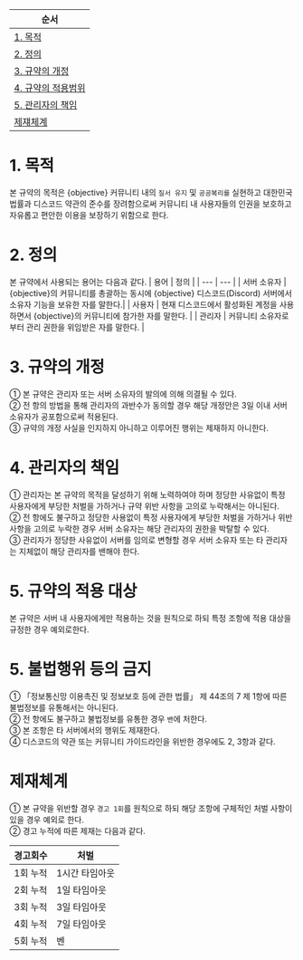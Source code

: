 | 순서 |
| --- |
|[1. 목적](https://github.com/5-23/objective/blob/main/terms.md#1-목적)|
|[2. 정의](https://github.com/5-23/objective/blob/main/terms.md#2-정의)|
|[3. 규약의 개정]()|
|[4. 규약의 적용범위]()|
|[5. 관리자의 책임]()|
|[제쟤체계]()|

# 1. 목적
본 규약의 목적은 {objective} 커뮤니티 내의 `질서 유지` 및 `공공복리를` 실현하고 대한민국 법률과 디스코드 약관의 준수를 장려함으로써 커뮤니티 내 사용자들의 인권을 보호하고 자유롭고 편안한 이용을 보장하기 위함으로 한다.

# 2. 정의
본 규약에서 사용되는 용어는 다음과 같다.
| 용어 | 정의 |
| --- | --- |
| 서버 소유자 | {objective}의 커뮤니티를 총괄하는 동시에 {objective} 디스코드(Discord) 서버에서 소유자 기능을 보유한 자를 말한다.|
| 사용자 | 현재 디스코드에서 활성화된 계정을 사용하면서 {objective}의 커뮤니티에 참가한 자를 말한다. |
| 관리자 | 커뮤니티 소유자로 부터 관리 권한을 위임받은 자를 말한다. |

# 3. 규약의 개정
① 본 규약은 관리자 또는 서버 소유자의 발의에 의해 의결될 수 있다.<br/>
② 전 항의 방법을 통해 관리자의 과반수가 동의할 경우 해당 개정안은 3일 이내 서버 소유자가 공포함으로써 적용된다.<br/>
③ 규약의 개정 사실을 인지하지 아니하고 이루어진 행위는 제재하지 아니한다.<br/>

# 4. 관리자의 책임
① 관리자는 본 규약의 목적을 달성하기 위해 노력하여야 하며 정당한 사유없이 특정 사용자에게 부당한 처벌을 가하거나 규약 위반 사항을 고의로 누락해서는 아니된다.</br>
② 전 항에도 불구하고 정당한 사용없이 특정 사용자에게 부당한 처벌을 가하거나 위반 사항을 고의로 누락한 경우 서버 소유자는 해당 관리자의 권한을 박탈할 수 있다.</br>
③ 관리자가 정당한 사유없이 서버를 임의로 변형할 경우 서버 소유자 또는 타 관리자는 지체없이 해당 관리자를 밴해야 한다.

# 5. 규약의 적용 대상
본 규약은 서버 내 사용자에게만 적용하는 것을 원칙으로 하되 특정 조항에 적용 대상을 규정한 경우 예외로한다.

# 5. 불법행위 등의 금지
① 「정보통신망 이용촉진 및 정보보호 등에 관한 법률」 제 44조의 7 제 1항에 따른 불법정보를 유통해서는 아니된다.<br/>
② 전 항에도 불구하고 불법정보를 유통한 경우 `밴`에 처한다.<br/>
③ 본 조항은 타 서버에서의 행위도 제재한다.<br/>
④ 디스코드의 약관 또는 커뮤니티 가이드라인을 위반한 경우에도 2, 3항과 같다.<br/>


# 제재체계
① 본 규약을 위반할 경우 `경고 1회`를 원칙으로 하되 해당 조항에 구체적인 처벌 사항이 있을 경우 예외로 한다.<br/>
② 경고 누적에 따른 제재는 다음과 같다.<br/>

| 경고회수 | 처벌 |
| --- | --- |
| 1회 누적 | 1시간 타임아웃 |
| 2회 누적 | 1일 타임아웃 |
| 3회 누적 | 3일 타임아웃 |
| 4회 누적 | 7일 타임아웃 |
| 5회 누적 | 벤 |

